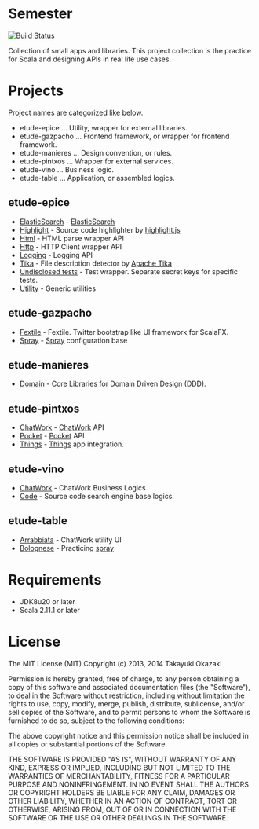 # Semester

[![Build Status](https://travis-ci.org/watermint/Semester.png)](https://travis-ci.org/watermint/Semester)

Collection of small apps and libraries. This project collection is the practice for Scala and designing APIs in real life use cases. 

# Projects

Project names are categorized like below.

* etude-epice ... Utility, wrapper for external libraries.
* etude-gazpacho ... Frontend framework, or wrapper for frontend framework.
* etude-manieres ... Design convention, or rules.
* etude-pintxos ... Wrapper for external services.
* etude-vino ... Business logic.
* etude-table ... Application, or assembled logics.

## etude-epice

* [ElasticSearch](etude-epice-elasticsearch) - [ElasticSearch](http://www.elasticsearch.org) 
* [Highlight](etude-epice-highlight) - Source code highlighter by [highlight.js](http://highlightjs.org)
* [Html](etude-epice-html) - HTML parse wrapper API
* [Http](etude-epice-http) - HTTP Client wrapper API
* [Logging](etude-epice-logging) - Logging API
* [Tika](etude-epice-tika) - File description detector by [Apache Tika](http://tika.apache.org) 
* [Undisclosed tests](etude-epice-undisclosed) - Test wrapper. Separate secret keys for specific tests.
* [Utility](etude-epice-utility) - Generic utilities

## etude-gazpacho

* [Fextile](etude-gazpacho-fextile) - Fextile. Twitter bootstrap like UI framework for ScalaFX.
* [Spray](etude-gazpacho-spray) - [Spray](http://spray.io) configuration base

## etude-manieres

* [Domain](etude-manieres-domain) - Core Libraries for Domain Driven Design (DDD).

## etude-pintxos

* [ChatWork](etude-pintxos-chatwork) - [ChatWork](http://chatwork.com) API
* [Pocket](etude-pintxos-pocket) - [Pocket](http://getpocket.com) API
* [Things](etude-pintxos-things) - [Things](https://culturedcode.com/things/) app integration.

## etude-vino

* [ChatWork](etude-vino-chatwork) - ChatWork Business Logics
* [Code](etude-vino-code) - Source code search engine base logics.

## etude-table

* [Arrabbiata](etude-table-arrabbiata) - ChatWork utility UI
* [Bolognese](etude-table-bolognese) - Practicing [spray](http://spray.io)

# Requirements

* JDK8u20 or later
* Scala 2.11.1 or later

# License

The MIT License (MIT) Copyright (c) 2013, 2014 Takayuki Okazaki

Permission is hereby granted, free of charge, to any person obtaining a copy of this software and associated documentation files (the "Software"), to deal in the Software without restriction, including without limitation the rights to use, copy, modify, merge, publish, distribute, sublicense, and/or sell copies of the Software, and to permit persons to whom the Software is furnished to do so, subject to the following conditions:

The above copyright notice and this permission notice shall be included in all copies or substantial portions of the Software.

THE SOFTWARE IS PROVIDED "AS IS", WITHOUT WARRANTY OF ANY KIND, EXPRESS OR IMPLIED, INCLUDING BUT NOT LIMITED TO THE WARRANTIES OF MERCHANTABILITY, FITNESS FOR A PARTICULAR PURPOSE AND NONINFRINGEMENT. IN NO EVENT SHALL THE AUTHORS OR COPYRIGHT HOLDERS BE LIABLE FOR ANY CLAIM, DAMAGES OR OTHER LIABILITY, WHETHER IN AN ACTION OF CONTRACT, TORT OR OTHERWISE, ARISING FROM, OUT OF OR IN CONNECTION WITH THE SOFTWARE OR THE USE OR OTHER DEALINGS IN THE SOFTWARE.
